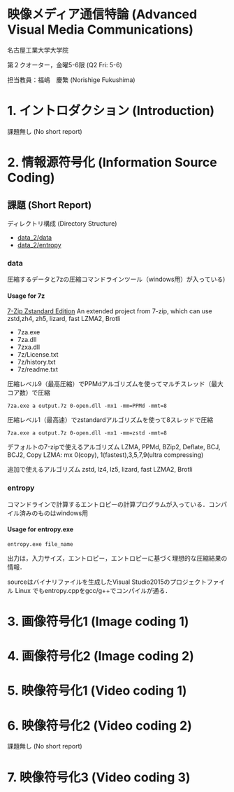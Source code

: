 # 映像メディア通信特論 (Advanced Visual Media Communications)
名古屋工業大学大学院

第２クオーター，金曜5-6限 (Q2 Fri: 5-6)

担当教員：福嶋　慶繁 (Norishige Fukushima)

# 1. イントロダクション (Introduction)

課題無し (No short report)

# 2. 情報源符号化 (Information Source Coding)
## 課題 (Short Report)

ディレクトリ構成 (Directory Structure)
+ [data_2/data](./data_2/data)
+ [data_2/entropy](./data_2/entropy)

### data
圧縮するデータと7zの圧縮コマンドラインツール（windows用）が入っている)

#### Usage for 7z
[7-Zip Zstandard Edition](https://github.com/mcmilk/7-Zip-zstd)
An extended project from 7-zip, which can use zstd,zh4, zh5, lizard, fast LZMA2, Brotli

+ 7za.exe
+ 7za.dll
+ 7zxa.dll
+ 7z/License.txt
+ 7z/history.txt
+ 7z/readme.txt

圧縮レベル9（最高圧縮）でPPMdアルゴリズムを使ってマルチスレッド（最大コア数）で圧縮
```
7za.exe a output.7z 0-open.dll -mx1 -mm=PPMd -mmt=8
```

圧縮レベル1（最高速）でzstandardアルゴリズムを使って8スレッドで圧縮
```
7za.exe a output.7z 0-open.dll -mx1 -mm=zstd -mmt=8
```

デフォルトの7-zipで使えるアルゴリズム
LZMA, PPMd, BZip2, Deflate, BCJ, BCJ2, Copy
LZMA: mx 0(copy), 1(fastest),3,5,7,9(ultra compressing)

追加で使えるアルゴリズム
zstd, lz4, lz5, lizard, fast LZMA2, Brotli

### entropy
コマンドラインで計算するエントロピーの計算プログラムが入っている．コンパイル済みのものはwindows用

#### Usage for entropy.exe
```
entropy.exe file_name
```
出力は，入力サイズ，エントロピー，エントロピーに基づく理想的な圧縮結果の情報．

sourceはバイナリファイルを生成したVisual Studio2015のプロジェクトファイル
Linux でもentropy.cppをgcc/g++でコンパイルが通る．

# 3. 画像符号化1 (Image coding 1)

# 4. 画像符号化2 (Image coding 2)

# 5. 映像符号化1 (Video coding 1)

# 6. 映像符号化2 (Video coding 2)
 課題無し (No short report)

# 7. 映像符号化3 (Video coding 3)

